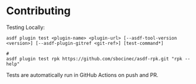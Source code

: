 # Contributing

Testing Locally:

```shell
asdf plugin test <plugin-name> <plugin-url> [--asdf-tool-version <version>] [--asdf-plugin-gitref <git-ref>] [test-command*]

#
asdf plugin test rpk https://github.com/sbocinec/asdf-rpk.git "rpk --help"
```

Tests are automatically run in GitHub Actions on push and PR.
